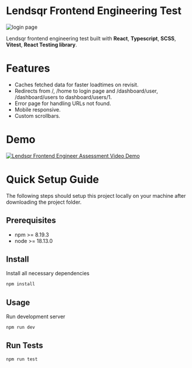 # Lendsqr Frontend Engineering Test

![login page](https://res.cloudinary.com/duiyqqc0n/image/upload/v1674908770/general/rjcq54onb88hix1yaoyp.png "Login Page")

Lendsqr frontend engineering test built with **React**, **Typescript**, **SCSS**, **Vitest**, **React Testing library**.

# Features

- Caches fetched data for faster loadtimes on revisit.
- Redirects from /, /home to login page and /dashboard/user, /dashboard/users to dashboard/users/1.
- Error page for handling URLs not found.
- Mobile responsive.
- Custom scrollbars.

# Demo

[![Lendsqr Frontend Engineer Assessment Video Demo](https://res.cloudinary.com/duiyqqc0n/image/upload/v1674912590/general/wcrawyzqyaprfxmmhxbw.png)](https://www.youtube.com/embed/GkZTeKZgwqc)

# Quick Setup Guide

The following steps should setup this project locally on your machine after downloading the project folder.

## Prerequisites

- npm >= 8.19.3
- node >= 18.13.0

## Install

Install all necessary dependencies

```js
npm install

```

## Usage

Run development server

```js
npm run dev

```

## Run Tests

```js
npm run test

```
